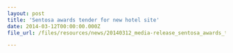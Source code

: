 ```yaml
---
layout: post
title: 'Sentosa awards tender for new hotel site'
date: 2014-03-12T00:00:00.000Z
file_url: /files/resources/news/20140312_media-release_sentosa_awards_tender_for_new_hotel_site.pdf

---
```


